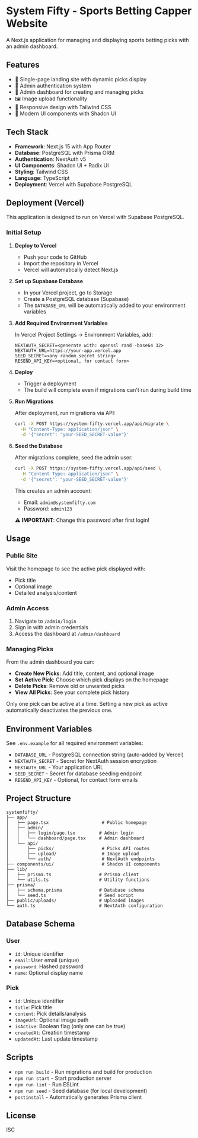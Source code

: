 # System Fifty - Sports Betting Capper Website

A Next.js application for managing and displaying sports betting picks with an admin dashboard.

## Features

- 🎯 Single-page landing site with dynamic picks display
- 🔐 Admin authentication system
- 📝 Admin dashboard for creating and managing picks
- 🖼️ Image upload functionality
- 📱 Responsive design with Tailwind CSS
- 🎨 Modern UI components with Shadcn UI

## Tech Stack

- **Framework**: Next.js 15 with App Router
- **Database**: PostgreSQL with Prisma ORM
- **Authentication**: NextAuth v5
- **UI Components**: Shadcn UI + Radix UI
- **Styling**: Tailwind CSS
- **Language**: TypeScript
- **Deployment**: Vercel with Supabase PostgreSQL

## Deployment (Vercel)

This application is designed to run on Vercel with Supabase PostgreSQL.

### Initial Setup

1. **Deploy to Vercel**
   - Push your code to GitHub
   - Import the repository in Vercel
   - Vercel will automatically detect Next.js

2. **Set up Supabase Database**
   - In your Vercel project, go to Storage
   - Create a PostgreSQL database (Supabase)
   - The `DATABASE_URL` will be automatically added to your environment variables

3. **Add Required Environment Variables**

   In Vercel Project Settings → Environment Variables, add:

   ```
   NEXTAUTH_SECRET=<generate with: openssl rand -base64 32>
   NEXTAUTH_URL=https://your-app.vercel.app
   SEED_SECRET=<any random secret string>
   RESEND_API_KEY=<optional, for contact form>
   ```

4. **Deploy**
   - Trigger a deployment
   - The build will complete even if migrations can't run during build time

5. **Run Migrations**

   After deployment, run migrations via API:

   ```bash
   curl -X POST https://system-fifty.vercel.app/api/migrate \
     -H "Content-Type: application/json" \
     -d '{"secret": "your-SEED_SECRET-value"}'
   ```

6. **Seed the Database**

   After migrations complete, seed the admin user:

   ```bash
   curl -X POST https://system-fifty.vercel.app/api/seed \
     -H "Content-Type: application/json" \
     -d '{"secret": "your-SEED_SECRET-value"}'
   ```

   This creates an admin account:
   - Email: `admin@systemfifty.com`
   - Password: `admin123`

   ⚠️ **IMPORTANT**: Change this password after first login!

## Usage

### Public Site

Visit the homepage to see the active pick displayed with:
- Pick title
- Optional image
- Detailed analysis/content

### Admin Access

1. Navigate to `/admin/login`
2. Sign in with admin credentials
3. Access the dashboard at `/admin/dashboard`

### Managing Picks

From the admin dashboard you can:

- **Create New Picks**: Add title, content, and optional image
- **Set Active Pick**: Choose which pick displays on the homepage
- **Delete Picks**: Remove old or unwanted picks
- **View All Picks**: See your complete pick history

Only one pick can be active at a time. Setting a new pick as active automatically deactivates the previous one.

## Environment Variables

See `.env.example` for all required environment variables:

- `DATABASE_URL` - PostgreSQL connection string (auto-added by Vercel)
- `NEXTAUTH_SECRET` - Secret for NextAuth session encryption
- `NEXTAUTH_URL` - Your application URL
- `SEED_SECRET` - Secret for database seeding endpoint
- `RESEND_API_KEY` - Optional, for contact form emails

## Project Structure

```
systemfifty/
├── app/
│   ├── page.tsx                    # Public homepage
│   ├── admin/
│   │   ├── login/page.tsx         # Admin login
│   │   └── dashboard/page.tsx     # Admin dashboard
│   └── api/
│       ├── picks/                  # Picks API routes
│       ├── upload/                 # Image upload
│       └── auth/                   # NextAuth endpoints
├── components/ui/                  # Shadcn UI components
├── lib/
│   ├── prisma.ts                  # Prisma client
│   └── utils.ts                   # Utility functions
├── prisma/
│   ├── schema.prisma              # Database schema
│   └── seed.ts                    # Seed script
├── public/uploads/                # Uploaded images
└── auth.ts                        # NextAuth configuration
```

## Database Schema

### User
- `id`: Unique identifier
- `email`: User email (unique)
- `password`: Hashed password
- `name`: Optional display name

### Pick
- `id`: Unique identifier
- `title`: Pick title
- `content`: Pick details/analysis
- `imageUrl`: Optional image path
- `isActive`: Boolean flag (only one can be true)
- `createdAt`: Creation timestamp
- `updatedAt`: Last update timestamp

## Scripts

- `npm run build` - Run migrations and build for production
- `npm run start` - Start production server
- `npm run lint` - Run ESLint
- `npm run seed` - Seed database (for local development)
- `postinstall` - Automatically generates Prisma client

## License

ISC
